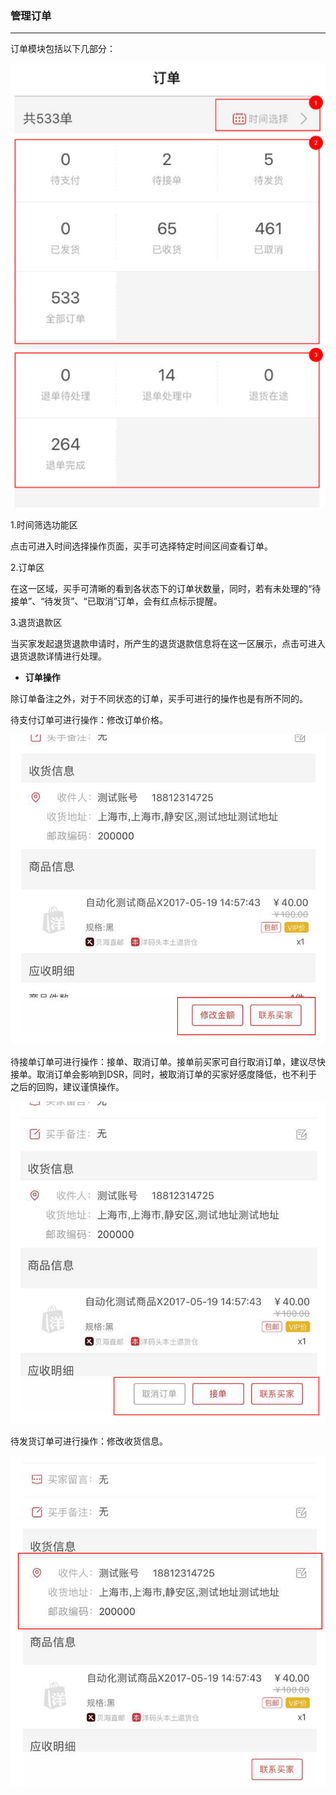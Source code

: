 ### 管理订单
---

订单模块包括以下几部分：

![](/sellerapp/images/app-order1.png)


1.时间筛选功能区

点击可进入时间选择操作页面，买手可选择特定时间区间查看订单。



2.订单区

在这一区域，买手可清晰的看到各状态下的订单状数量，同时，若有未处理的“待接单”、“待发货”、“已取消”订单，会有红点标示提醒。



3.退货退款区

当买家发起退货退款申请时，所产生的退货退款信息将在这一区展示，点击可进入退货退款详情进行处理。



* **订单操作**

除订单备注之外，对于不同状态的订单，买手可进行的操作也是有所不同的。

待支付订单可进行操作：修改订单价格。

![](/sellerapp/images/app-order2.png)


待接单订单可进行操作：接单、取消订单。接单前买家可自行取消订单，建议尽快接单。取消订单会影响到DSR，同时，被取消订单的买家好感度降低，也不利于之后的回购，建议谨慎操作。

![](/sellerapp/images/app-order3.png)


待发货订单可进行操作：修改收货信息。

![](/sellerapp/images/app-order4.png)





  


